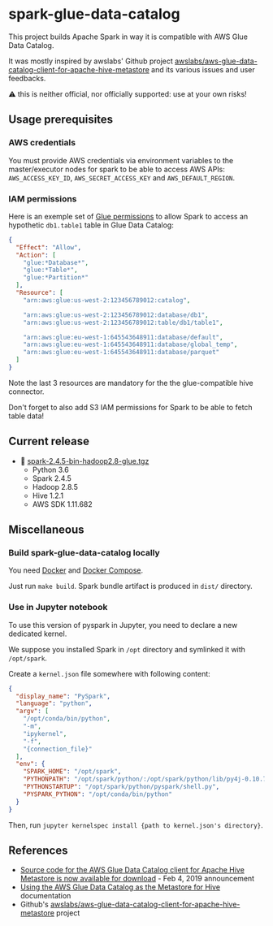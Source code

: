 # spark-glue-data-catalog

This project builds Apache Spark in way it is compatible with AWS Glue Data Catalog.

It was mostly inspired by awslabs' Github project [awslabs/aws-glue-data-catalog-client-for-apache-hive-metastore][1] and its various issues and user feedbacks.

⚠️ this is neither official, nor officially supported: use at your own risks!

## Usage prerequisites

### AWS credentials

You must provide AWS credentials via environment variables to the master/executor nodes 
for spark to be able to access AWS APIs: `AWS_ACCESS_KEY_ID`, `AWS_SECRET_ACCESS_KEY` and `AWS_DEFAULT_REGION`. 

### IAM permissions

Here is an exemple set of [Glue permissions](https://docs.aws.amazon.com/glue/latest/dg/api-permissions-reference.html) to allow Spark to access an hypothetic `db1.table1` table in Glue Data Catalog:

```json
{
  "Effect": "Allow",
  "Action": [
    "glue:*Database*",
    "glue:*Table*",
    "glue:*Partition*"
  ],
  "Resource": [
    "arn:aws:glue:us-west-2:123456789012:catalog",      

    "arn:aws:glue:us-west-2:123456789012:database/db1",
    "arn:aws:glue:us-west-2:123456789012:table/db1/table1",

    "arn:aws:glue:eu-west-1:645543648911:database/default",
    "arn:aws:glue:eu-west-1:645543648911:database/global_temp",
    "arn:aws:glue:eu-west-1:645543648911:database/parquet"
  ]
}
```

Note the last 3 resources are mandatory for the the glue-compatible hive connector.

Don't forget to also add S3 IAM permissions for Spark to be able to fetch table data!

## Current release

- 📄 [spark-2.4.5-bin-hadoop2.8-glue.tgz](https://github.com/tinyclues/spark-glue-data-catalog/releases/download/1.0/spark-2.4.5-bin-hadoop2.8-glue.tgz)
  - Python 3.6
  - Spark 2.4.5
  - Hadoop 2.8.5
  - Hive 1.2.1
  - AWS SDK 1.11.682

## Miscellaneous

### Build spark-glue-data-catalog locally

You need [Docker](https://docs.docker.com/) and [Docker Compose](https://docs.docker.com/compose/).

Just run `make build`. Spark bundle artifact is produced in `dist/` directory.

### Use in Jupyter notebook

To use this version of pyspark in Jupyter, you need to declare a new dedicated kernel.

We suppose you installed Spark in `/opt` directory and symlinked it with `/opt/spark`.

Create a `kernel.json` file somewhere with following content:

```json
{
  "display_name": "PySpark",
  "language": "python",
  "argv": [
    "/opt/conda/bin/python",
    "-m",
    "ipykernel",
    "-f",
    "{connection_file}"
  ],
  "env": {
    "SPARK_HOME": "/opt/spark",
    "PYTHONPATH": "/opt/spark/python/:/opt/spark/python/lib/py4j-0.10.7-src.zip",
    "PYTHONSTARTUP": "/opt/spark/python/pyspark/shell.py",
    "PYSPARK_PYTHON": "/opt/conda/bin/python"
  }
}
```

Then, run `jupyter kernelspec install {path to kernel.json's directory}`.

## References

- [Source code for the AWS Glue Data Catalog client for Apache Hive Metastore is now available for download](https://aws.amazon.com/about-aws/whats-new/2019/02/source-code-for-the-aws-glue-data-catalog-client-for-apache-hive-metatore-is-now-available-for-download/) - Feb 4, 2019 announcement
- [Using the AWS Glue Data Catalog as the Metastore for Hive](https://docs.aws.amazon.com/emr/latest/ReleaseGuide/emr-hive-metastore-glue.html) documentation
- Github's [awslabs/aws-glue-data-catalog-client-for-apache-hive-metastore][1] project

[1]: https://github.com/awslabs/aws-glue-data-catalog-client-for-apache-hive-metastore
